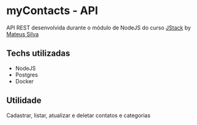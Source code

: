# myContacts - API

API REST desenvolvida durante o módulo de NodeJS do curso [JStack](https://jstack.com.br/) by [Mateus Silva](https://www.instagram.com/imateus.silva/)

## Techs utilizadas

* NodeJS
* Postgres
* Docker

## Utilidade

Cadastrar, listar, atualizar e deletar contatos e categorias
